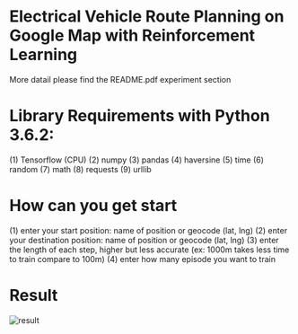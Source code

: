 # Electrical Vehicle Route Planning on Google Map with Reinforcement Learning
More datail please find the README.pdf experiment section

# Library Requirements with Python 3.6.2:
(1) Tensorflow (CPU)
(2) numpy
(3) pandas
(4) haversine
(5) time
(6) random
(7) math
(8) requests
(9) urllib

# How can you get start
(1) enter your start position: name of position or geocode (lat, lng)
(2) enter your destination position: name of position or geocode (lat, lng)
(3) enter the length of each step, higher but less accurate (ex: 1000m takes less time to train compare to 100m)
(4) enter how many episode you want to train

# Result
![result](https://user-images.githubusercontent.com/25232370/33046240-25c5ac2e-ce1e-11e7-9156-faf109c42bbe.JPG)
